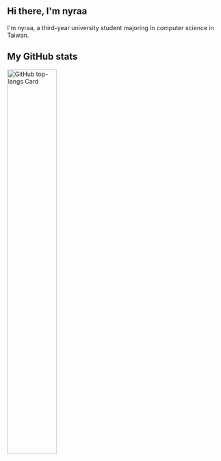 <!--
**nyraa/nyraa** is a ✨ _special_ ✨ repository because its `README.md` (this file) appears on your GitHub profile.

Here are some ideas to get you started:

- 🔭 I’m currently working on ...
- 🌱 I’m currently learning ...
- 👯 I’m looking to collaborate on ...
- 🤔 I’m looking for help with ...
- 💬 Ask me about ...
- 📫 How to reach me: ...
- 😄 Pronouns: ...
- ⚡ Fun fact: ...
-->
## Hi there, I'm nyraa
I'm nyraa, a third-year university student majoring in computer science in Taiwan.


## My GitHub stats

<p>
    <img width="48%" src="https://github-readme-stats.vercel.app/api/top-langs?username=nyraa&theme=transparent&cache_seconds=1800&hide_border=true&layout=compact&langs_count=6&card_width=400" alt="GitHub top-langs Card" />
    <!--<img width="48%" src="https://github-readme-stats.vercel.app/api?username=nyraa&theme=transparent&cache_seconds=1800&hide_border=true&hide_rank=false&show_icons=true&include_all_commits=true&line_height=25&locale=en&show=&number_format=long&rank_icon=default" alt="GitHub stats Card" />-->
</p>
